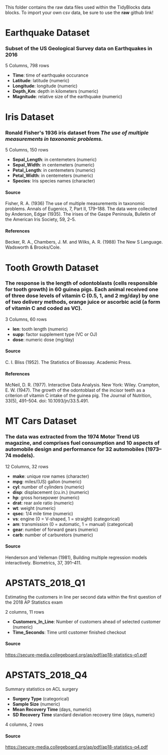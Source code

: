 This folder contains the raw data files used within the TidyBlocks data blocks. 
To import your own csv data, be sure to use the **raw** github link!

# Earthquake Dataset
### Subset of the US Geological Survey data on Earthquakes in 2016

5 Columns, 798 rows

* **Time**: time of earthquake occurance
* **Latitude**: latitude (numeric)
* **Longitude**: longitude (numeric)
* **Depth_Km**: depth in kilometers (numeric)
* **Magnitude**: relative size of the earthquake (numeric)

# Iris Dataset

### Ronald Fisher's 1936 iris dataset from *The use of multiple measurements in taxonomic problems.* 

5 Columns, 150 rows

* **Sepal_Length**: in centemeters (numeric)
* **Sepal_Width**: in centemeters (numeric)
* **Petal_Length**: in centemeters (numeric)
* **Petal_Width**: in centemeters (numeric)
* **Species**: Iris species names (character)

#### Source
Fisher, R. A. (1936) The use of multiple measurements in taxonomic problems. Annals of Eugenics, 7, Part II, 179–188.
The data were collected by Anderson, Edgar (1935). The irises of the Gaspe Peninsula, Bulletin of the American Iris Society, 59, 2–5.

#### References
Becker, R. A., Chambers, J. M. and Wilks, A. R. (1988) The New S Language. Wadsworth & Brooks/Cole.

# Tooth Growth Dataset

### The response is the length of odontoblasts (cells responsible for tooth growth) in 60 guinea pigs. Each animal received one of three dose levels of vitamin C (0.5, 1, and 2 mg/day) by one of two delivery methods, orange juice or ascorbic acid (a form of vitamin C and coded as VC).

3 Columns, 60 rows

* **len**: tooth length (numeric)
* **supp**: factor supplement type (VC or OJ)
* **dose**: numeric dose (mg/day)

#### Source
C. I. Bliss (1952). The Statistics of Bioassay. Academic Press.

#### References
McNeil, D. R. (1977). Interactive Data Analysis. New York: Wiley.
Crampton, E. W. (1947). The growth of the odontoblast of the incisor teeth as a criterion of vitamin C intake of the guinea pig. The Journal of Nutrition, 33(5), 491–504. doi: 10.1093/jn/33.5.491.

# MT Cars Dataset

### The data was extracted from the 1974 Motor Trend US magazine, and comprises fuel consumption and 10 aspects of automobile design and performance for 32 automobiles (1973–74 models).

12 Columns, 32 rows

* **make**: unique row names (character)
* **mpg**: miles/(US) gallon (numeric)
* **cyl**: number of cylinders (numeric)
* **disp**: displacement (cu.in.) (numeric)
* **hp**: gross horsepower (numeric)
* **drat**: rear axle ratio (numeric)
* **wt**: weight (numeric)
* **qsec**: 1/4 mile time (numeric)
* **vs**: engine (0 = V-shaped, 1 = straight) (categorical)
* **am**: transmission (0 = automatic, 1 = manual) (categorical)
* **gear**: number of forward gears (numeric)
* **carb**: number of carburetors (numeric)

#### Source
Henderson and Velleman (1981), Building multiple regression models interactively. Biometrics, 37, 391–411.


# APSTATS_2018_Q1

Estimating the customers in line per second data within the first question of the 2018 AP Statistics exam

2 columns, 11 rows

* **Customers_In_Line**: Number of customers ahead of selected customer (numeric)
* **Time_Seconds**: Time until customer finished checkout

#### Source
https://secure-media.collegeboard.org/ap/pdf/ap18-statistics-q1.pdf

# APSTATS_2018_Q4

Summary statistics on ACL surgery 

* **Surgery Type** (categorical)
* **Sample Size** (numeric)
* **Mean Recovery Time** (days, numeric)
* **SD Recovery Time** standard deviation recovery time (days, numeric)

4 columns, 2 rows

#### Source
https://secure-media.collegeboard.org/ap/pdf/ap18-statistics-q4.pdf
